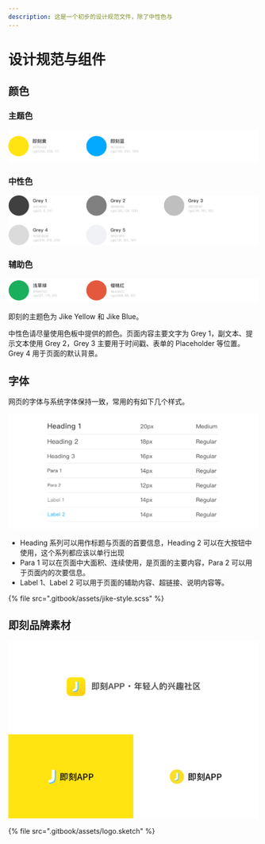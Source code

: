 ```yaml
---
description: 这是一个初步的设计规范文件，除了中性色与
---
```


# 设计规范与组件

## 颜色

### 主题色

![](.gitbook/assets/image.png)

### 中性色

![](.gitbook/assets/image%20%287%29.png)

### 辅助色

![](.gitbook/assets/image%20%2810%29.png)

即刻的主题色为 Jike Yellow 和 Jike Blue。

中性色请尽量使用色板中提供的颜色。页面内容主要文字为 Grey 1，副文本、提示文本使用 Grey 2，Grey 3 主要用于时间戳、表单的 Placeholder 等位置。Grey 4 用于页面的默认背景。

## 字体

网页的字体与系统字体保持一致，常用的有如下几个样式。

![](.gitbook/assets/image%20%284%29.png)

* Heading 系列可以用作标题与页面的首要信息，Heading 2 可以在大按钮中使用，这个系列都应该以单行出现
* Para 1 可以在页面中大面积、连续使用，是页面的主要内容，Para 2 可以用于页面内的次要信息。
* Label 1、Label 2 可以用于页面的辅助内容、超链接、说明内容等。

{% file src=".gitbook/assets/jike-style.scss" %}

## 即刻品牌素材

![](.gitbook/assets/image%20%288%29.png)

{% file src=".gitbook/assets/logo.sketch" %}



